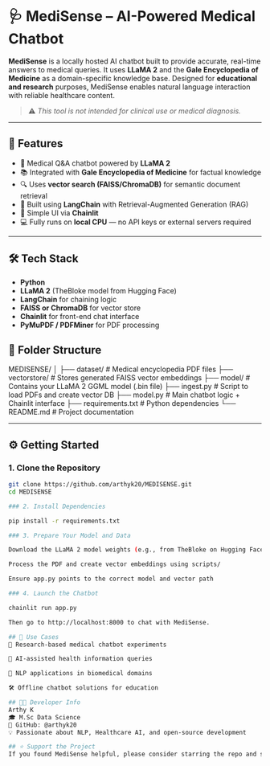 # 🩺 MediSense – AI-Powered Medical Chatbot

**MediSense** is a locally hosted AI chatbot built to provide accurate, real-time answers to medical queries. It uses **LLaMA 2** and the **Gale Encyclopedia of Medicine** as a domain-specific knowledge base. Designed for **educational and research** purposes, MediSense enables natural language interaction with reliable healthcare content.

> ⚠️ *This tool is not intended for clinical use or medical diagnosis.*

---

## 🚀 Features

- 💬 Medical Q&A chatbot powered by **LLaMA 2**
- 📚 Integrated with **Gale Encyclopedia of Medicine** for factual knowledge
- 🔍 Uses **vector search (FAISS/ChromaDB)** for semantic document retrieval
- 🧠 Built using **LangChain** with Retrieval-Augmented Generation (RAG)
- 🎨 Simple UI via **Chainlit**
- 💻 Fully runs on **local CPU** — no API keys or external servers required

---

## 🛠️ Tech Stack

- **Python**
- **LLaMA 2** (TheBloke model from Hugging Face)
- **LangChain** for chaining logic
- **FAISS or ChromaDB** for vector store
- **Chainlit** for front-end chat interface
- **PyMuPDF / PDFMiner** for PDF processing



## 📁 Folder Structure

MEDISENSE/
│
├── dataset/             # Medical encyclopedia PDF files
├── vectorstore/         # Stores generated FAISS vector embeddings
├── model/               # Contains your LLaMA 2 GGML model (.bin file)
├── ingest.py            # Script to load PDFs and create vector DB
├── model.py             # Main chatbot logic + Chainlit interface
├── requirements.txt     # Python dependencies
└── README.md            # Project documentation


---

## ⚙️ Getting Started

### 1. Clone the Repository

```bash
git clone https://github.com/arthyk20/MEDISENSE.git
cd MEDISENSE

### 2. Install Dependencies

pip install -r requirements.txt

### 3. Prepare Your Model and Data

Download the LLaMA 2 model weights (e.g., from TheBloke on Hugging Face)

Process the PDF and create vector embeddings using scripts/

Ensure app.py points to the correct model and vector path

### 4. Launch the Chatbot

chainlit run app.py

Then go to http://localhost:8000 to chat with MediSense.

## 📌 Use Cases
🧪 Research-based medical chatbot experiments

🩻 AI-assisted health information queries

🧠 NLP applications in biomedical domains

🛠️ Offline chatbot solutions for education

## 👩‍💻 Developer Info
Arthy K
🎓 M.Sc Data Science
🔗 GitHub: @arthyk20
💡 Passionate about NLP, Healthcare AI, and open-source development

## ⭐ Support the Project
If you found MediSense helpful, please consider starring the repo and sharing it with others!


